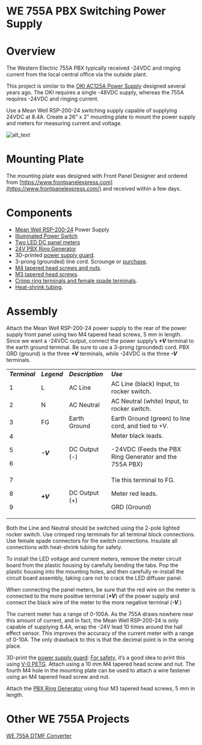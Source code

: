 # WE 755A PBX Switching Power Supply


# Overview

The Western Electric 755A PBX typically received -24VDC and ringing current from the local central office via the outside plant.

This project is similar to the [OKI AC125A Power Supply](https://github.com/hharte/ac125a_ps) designed several years ago.  The OKI requires a single -48VDC supply, whereas the 755A requires -24VDC and ringing current.

Use a Mean Well RSP-200-24 switching supply capable of supplying 24VDC at 8.4A.  Create a 26” x 2” mounting plate to mount the power supply and meters for measuring current and voltage.

![alt_text](https://raw.githubusercontent.com/hharte/we755a_ps/main/photos/we755a_ps.jpg "image_tooltip")


# Mounting Plate

The mounting plate was designed with Front Panel Designer and ordered from [https://www.frontpanelexpress.com](https://www.frontpanelexpress.com/) and received within a few days.


# Components



* [Mean Well RSP-200-24](https://www.digikey.com/en/products/detail/mean-well-usa-inc/rsp-200-24/7706308) Power Supply
* [Illuminated Power Switch](https://www.digikey.com/en/products/detail/e-switch/RBW2ABLKGILFF1/2639098)
* [Two LED DC panel meters](https://www.amazon.com/dp/B01DDQM6Z4)
* [24V PBX Ring Generator](https://github.com/hharte/pbx_ring_gen)
* 3D-printed [power supply guard](https://github.com/hharte/we755a_ps/blob/main/ps_guard.stl).
* 3-prong (grounded) line cord.  Scrounge or [purchase](https://www.amazon.com/Pinfox-Universal-Appliance-Replacement-Pigtail/dp/B06XRKXLVV).
* [M4 tapered head screws and nuts](https://www.amazon.com/gp/product/B07S18NHP5).
* [M3 tapered head screws](https://www.amazon.com/Kindroufly-Pieces-Countersunk-Washers-Assortment/dp/B0BLCFZF14).
* [Crimp ring terminals and female spade terminals](https://www.amazon.com/Insulated-Assortment-Disconnect-Solderless-Electrical/dp/B0CP78VXNQ).
* [Heat-shrink tubing](https://www.amazon.com/650pcs-Shrink-Tubing-innhom-Approved/dp/B07WWWPR2X).


# Assembly

Attach the Mean Well RSP-200-24 power supply to the rear of the power supply front panel using two M4 tapered head screws, 5 mm in length.  Since we want a -24VDC output, connect the power supply’s **_+V_** terminal to the earth ground terminal.  Be sure to use a 3-prong (grounded) cord.  PBX GRD (ground) is the three **_+V_** terminals, while -24VDC is the three **_-V_** terminals.


<table>
  <tr>
   <td><strong><em>Terminal</em></strong>
   </td>
   <td><strong><em>Legend</em></strong>
   </td>
   <td><strong><em>Description</em></strong>
   </td>
   <td><strong><em>Use</em></strong>
   </td>
  </tr>
  <tr>
   <td>1
   </td>
   <td>L
   </td>
   <td>AC Line
   </td>
   <td>AC Line (black) Input, to rocker switch.
   </td>
  </tr>
  <tr>
   <td>2
   </td>
   <td>N
   </td>
   <td>AC Neutral
   </td>
   <td>AC Neutral (white) Input, to rocker switch.
   </td>
  </tr>
  <tr>
   <td>3
   </td>
   <td>FG
   </td>
   <td>Earth Ground
   </td>
   <td>Earth Ground (green) to line cord, and tied to +V.
   </td>
  </tr>
  <tr>
   <td rowspan="3" >4
<p>
5
<p>
6
   </td>
   <td rowspan="3" ><strong><em>-V</em></strong>
   </td>
   <td rowspan="3" >DC Output (-)
   </td>
   <td rowspan="3" >Meter black leads.
<p>
-24VDC (Feeds the PBX Ring Generator and the 755A PBX)
   </td>
  </tr>
  <tr>
  </tr>
  <tr>
  </tr>
  <tr>
   <td rowspan="3" >7
<p>
8
<p>
9
   </td>
   <td rowspan="3" ><strong><em>+V</em></strong>
   </td>
   <td rowspan="3" >DC Output (+)
   </td>
   <td rowspan="3" >Tie this terminal to FG.
<p>
Meter red leads.
<p>
GRD (Ground)
   </td>
  </tr>
  <tr>
  </tr>
  <tr>
  </tr>
</table>


Both the Line and Neutral should be switched using the 2-pole lighted rocker switch.  Use crimped ring terminals for all terminal block connections.  Use female spade connectors for the switch connections.  Insulate all connections with heat-shrink tubing for safety.

To install the LED voltage and current meters, remove the meter circuit board from the plastic housing by carefully bending the tabs.  Pop the plastic housing into the mounting holes, and then carefully re-install the circuit board assembly, taking care not to crack the LED diffuser panel.

When connecting the panel meters, be sure that the red wire on the meter is connected to the more positive terminal (**_+V_**) of the power supply and connect the black wire of the meter to the more negative terminal (**_-V_**.)

The current meter has a range of 0-100A.  As the 755A draws nowhere near this amount of current, and in fact, the Mean Well RSP-200-24 is only capable of supplying 8.4A, wrap the -24V lead 10 times around the hall effect sensor.  This improves the accuracy of the current meter with a range of 0-10A.  The only drawback to this is that the decimal point is in the wrong place.

3D-print the [power supply guard](https://github.com/hharte/we755a_ps/blob/main/ps_guard.stl): [For safety](https://en.wikipedia.org/wiki/UL_94), it’s a good idea to print this using [V-0 PETG](https://prusament.com/materials/prusament-petg-v0/).  Attach using a 10 mm M4 tapered head screw and nut.  The fourth M4 hole in the mounting plate can be used to attach a wire fastener using an M4 tapered head screw and nut.

Attach the [PBX Ring Generator](https://github.com/hharte/pbx_ring_gen) using four M3 tapered head screws, 5 mm in length.


# Other WE 755A Projects

[WE 755A DTMF Converter](https://github.com/hharte/we755a_dtmf)
